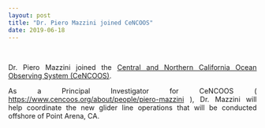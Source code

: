 ```yaml
---
layout: post
title: "Dr. Piero Mazzini joined CeNCOOS"
date: 2019-06-18
---
```


<br>

<div style="text-align:justify" markdown="1">

Dr. Piero Mazzini joined the [Central and Northern California Ocean Observing System (CeNCOOS)](http://www.cencoos.org/).

As a Principal Investigator for CeNCOOS (<a href='https://www.cencoos.org/about/people/piero-mazzini'> https://www.cencoos.org/about/people/piero-mazzini </a>), Dr. Mazzini will help coordinate the new glider line operations that will be conducted offshore of Point Arena, CA.

</div>
